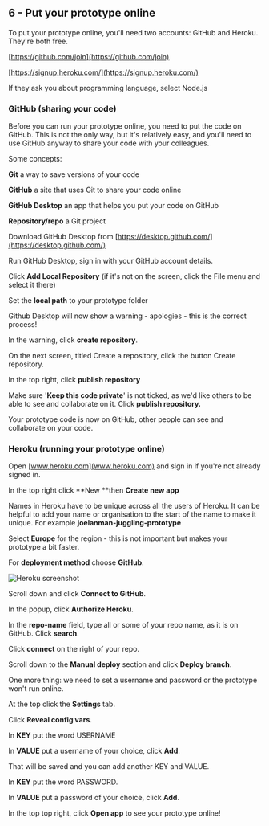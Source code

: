 ## 6 - Put your prototype online

To put your prototype online, you'll need two accounts: GitHub and Heroku. They're both free.

[https://github.com/join](https://github.com/join)

[https://signup.heroku.com/](https://signup.heroku.com/)

If they ask you about programming language, select Node.js

### GitHub (sharing your code)

Before you can run your prototype online, you need to put the code on GitHub. This is not the only way, but it's relatively easy, and you'll need to use GitHub anyway to share your code with your colleagues.

Some concepts:

**Git**			a way to save versions of your code

**GitHub**		a site that uses Git to share your code online

**GitHub Desktop** 	an app that helps you put your code on GitHub

**Repository/repo** a Git project

Download GitHub Desktop from [https://desktop.github.com/](https://desktop.github.com/)

Run GitHub Desktop, sign in with your GitHub account details.

Click **Add Local Repository** (if it's not on the screen, click the File menu and select it there)

Set the **local path** to your prototype folder

Github Desktop will now show a warning - apologies - this is the correct process!

In the warning, click **create repository**.

On the next screen, titled Create a repository, click the button Create repository.

In the top right, click **publish repository**

Make sure '**Keep this code private**' is not ticked, as we'd like others to be able to see and collaborate on it. Click **publish repository.**

Your prototype code is now on GitHub, other people can see and collaborate on your code.

### Heroku (running your prototype online)

Open [www.heroku.com](www.heroku.com) and sign in if you're not already signed in.

In the top right click **New **then **Create new app**

Names in Heroku have to be unique across all the users of Heroku. It can be helpful to add your name or organisation to the start of the name to make it unique. For example **joelanman-juggling-prototype**

Select **Europe** for the region - this is not important but makes your prototype a bit faster.

For **deployment method** choose **GitHub**.

![Heroku screenshot](/public/images/docs/heroku-deploy.png)

Scroll down and click **Connect to GitHub**.

In the popup, click **Authorize Heroku**.

In the **repo-name** field, type all or some of your repo name, as it is on GitHub. Click **search**.

Click **connect** on the right of your repo.

Scroll down to the **Manual deploy** section and click **Deploy branch**.

One more thing: we need to set a username and password or the prototype won't run online.

At the top click the **Settings** tab.

Click **Reveal config vars**.

In **KEY** put the word USERNAME

In **VALUE** put a username of your choice, click **Add**.

That will be saved and you can add another KEY and VALUE.

In **KEY** put the word PASSWORD.

In **VALUE** put a password of your choice, click **Add**.

In the top top right, click **Open app** to see your prototype online!
